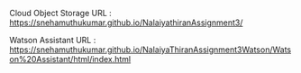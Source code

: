 Cloud Object Storage
URL : https://snehamuthukumar.github.io/NalaiyathiranAssignment3/

Watson Assistant
URL : https://snehamuthukumar.github.io/NalaiyaThiranAssignment3Watson/Watson%20Assistant/html/index.html
